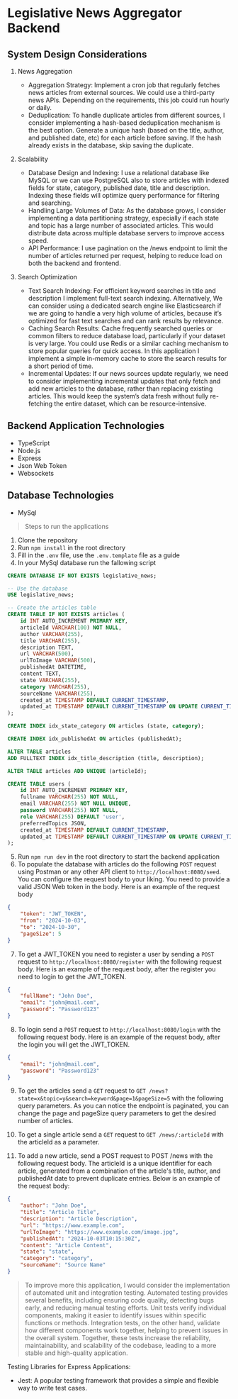 # Legislative News Aggregator Backend

## System Design Considerations

1. News Aggregation

    - Aggregation Strategy: Implement a cron job that regularly fetches news articles from external sources. We could use a third-party news APIs. Depending on the requirements, this job could run hourly or daily.
    - Deduplication: To handle duplicate articles from different sources, I consider implementing a hash-based deduplication mechanism is the best option. Generate a unique hash (based on the title, author, and published date, etc) for each article before saving. If the hash already exists in the database, skip saving the duplicate.

2. Scalability

    - Database Design and Indexing: I use a relational database like MySQL or we can use PostgreSQL also to store articles with indexed fields for state, category, published date, title and description. Indexing these fields will optimize query performance for filtering and searching.
    - Handling Large Volumes of Data: As the database grows, I consider implementing a data partitioning strategy, especially if each state and topic has a large number of associated articles. This would distribute data across multiple database servers to improve access speed.
    - API Performance: I use pagination on the /news endpoint to limit the number of articles returned per request, helping to reduce load on both the backend and frontend.

3. Search Optimization

    - Text Search Indexing: For efficient keyword searches in title and description I implement full-text search indexing. Alternatively, We can consider using a dedicated search engine like Elasticsearch if we are going to handle a very high volume of articles, because it’s optimized for fast text searches and can rank results by relevance.
    - Caching Search Results: Cache frequently searched queries or common filters to reduce database load, particularly if your dataset is very large. You could use Redis or a similar caching mechanism to store popular queries for quick access. In this application I implement a simple in-memory cache to store the search results for a short period of time.
    - Incremental Updates: If our news sources update regularly, we need to consider implementing incremental updates that only fetch and add new articles to the database, rather than replacing existing articles. This would keep the system’s data fresh without fully re-fetching the entire dataset, which can be resource-intensive.

## Backend Application Technologies

-   TypeScript
-   Node.js
-   Express
-   Json Web Token
-   Websockets

## Database Technologies

-   MySql

> Steps to run the applications

1.  Clone the repository
2.  Run `npm install` in the root directory
3.  Fill in the `.env` file, use the `.env.template` file as a guide
4.  In your MySql database run the fallowing script

```sql
CREATE DATABASE IF NOT EXISTS legislative_news;

-- Use the database
USE legislative_news;

-- Create the articles table
CREATE TABLE IF NOT EXISTS articles (
    id INT AUTO_INCREMENT PRIMARY KEY,
    articleId VARCHAR(100) NOT NULL,
    author VARCHAR(255),
    title VARCHAR(255),
    description TEXT,
    url VARCHAR(500),
    urlToImage VARCHAR(500),
    publishedAt DATETIME,
    content TEXT,
    state VARCHAR(255),
    category VARCHAR(255),
    sourceName VARCHAR(255),
    created_at TIMESTAMP DEFAULT CURRENT_TIMESTAMP,
    updated_at TIMESTAMP DEFAULT CURRENT_TIMESTAMP ON UPDATE CURRENT_TIMESTAMP
);

CREATE INDEX idx_state_category ON articles (state, category);

CREATE INDEX idx_publishedAt ON articles (publishedAt);

ALTER TABLE articles
ADD FULLTEXT INDEX idx_title_description (title, description);

ALTER TABLE articles ADD UNIQUE (articleId);

CREATE TABLE users (
    id INT AUTO_INCREMENT PRIMARY KEY,
    fullname VARCHAR(255) NOT NULL,
    email VARCHAR(255) NOT NULL UNIQUE,
    password VARCHAR(255) NOT NULL,
    role VARCHAR(255) DEFAULT 'user',
    preferredTopics JSON,
    created_at TIMESTAMP DEFAULT CURRENT_TIMESTAMP,
    updated_at TIMESTAMP DEFAULT CURRENT_TIMESTAMP ON UPDATE CURRENT_TIMESTAMP
);
```

5. Run `npm run dev` in the root directory to start the backend application
6. To populate the database with articles do the following `POST` request using Postman or any other API client to `http://localhost:8080/seed`. You can configure the request body to your liking. You need to provide a valid JSON Web token in the body. Here is an example of the request body

```json
{
    "token": "JWT_TOKEN",
    "from": "2024-10-03",
    "to": "2024-10-30",
    "pageSize": 5
}
```

7.  To get a JWT_TOKEN you need to register a user by sending a `POST` request to `http://localhost:8080/register` with the following request body. Here is an example of the request body, after the register you need to login to get the JWT_TOKEN.

```json
{
    "fullName": "John Doe",
    "email": "john@mail.com",
    "password": "Password123"
}
```

8.  To login send a `POST` request to `http://localhost:8080/login` with the following request body. Here is an example of the request body, after the login you will get the JWT_TOKEN.

```json
{
    "email": "john@mail.com",
    "password": "Password123"
}
```

9.  To get the articles send a `GET` request to `GET /news?state=x&topic=y&search=keyword&page=1&pageSize=5` with the following query parameters. As you can notice the endpoint is paginated, you can change the page and pageSize query parameters to get the desired number of articles.

10. To get a single article send a `GET` request to `GET /news/:articleId` with the articleId as a parameter.

11. To add a new article, send a POST request to POST /news with the following request body. The articleId is a unique identifier for each article, generated from a combination of the article's title, author, and publishedAt date to prevent duplicate entries. Below is an example of the request body:

```json
{
    "author": "John Doe",
    "title": "Article Title",
    "description": "Article Description",
    "url": "https://www.example.com",
    "urlToImage": "https://www.example.com/image.jpg",
    "publishedAt": "2024-10-03T10:15:30Z",
    "content": "Article Content",
    "state": "state",
    "category": "category",
    "sourceName": "Source Name"
}
```

> To improve more this application, I would consider the implementation of automated unit and integration testing. Automated testing provides several benefits, including ensuring code quality, detecting bugs early, and reducing manual testing efforts. Unit tests verify individual components, making it easier to identify issues within specific functions or methods. Integration tests, on the other hand, validate how different components work together, helping to prevent issues in the overall system. Together, these tests increase the reliability, maintainability, and scalability of the codebase, leading to a more stable and high-quality application.

Testing Libraries for Express Applications:

-   Jest: A popular testing framework that provides a simple and flexible way to write test cases.
